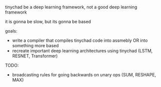 tinychad be a deep learning framework, not a good deep learning framework

it is gonna be slow, but its gonna be based

goals: 
  - write a compiler that compiles tinychad code into assmebly OR into something more based
  - recreate important deep learning architectures using tinychad (LSTM, RESNET, Transformer)

TODO: 
  - broadcasting rules for going backwards on unary ops (SUM, RESHAPE, MAX)



